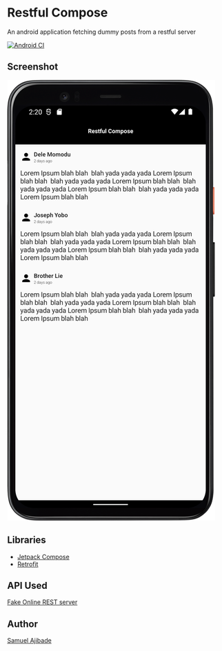 # Restful Compose
An android application fetching dummy posts from a restful server

[![Android CI](https://github.com/AjibsBaba/Restful-Compose/actions/workflows/android.yml/badge.svg)](https://github.com/AjibsBaba/Restful-Compose/actions/workflows/android.yml)

## Screenshot
![Main Activity](https://github.com/AjibsBaba/Restful-Compose/blob/main/images/Screenshot_20220308_142119.png?raw=true)


## Libraries
* [Jetpack Compose](https://developer.android.com/jetpack/compose)
* [Retrofit](https://square.github.io/retrofit/)


## API Used
[Fake Online REST server](https://my-json-server.typicode.com/)


## Author
[Samuel Ajibade](samuelajibade22@gmail.com)
